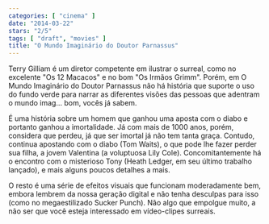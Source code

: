 ```yaml
---
categories: [ "cinema" ]
date: "2014-03-22"
stars: "2/5"
tags: [ "draft", "movies" ]
title: "O Mundo Imaginário do Doutor Parnassus"
---
```

Terry Gilliam é um diretor competente em ilustrar o surreal, como no excelente "Os 12 Macacos" e no bom "Os Irmãos Grimm". Porém, em O Mundo Imaginário do Doutor Parnassus não há história que suporte o uso do fundo verde para narrar as diferentes visões das pessoas que adentram o mundo imag... bom, vocês já sabem.

É uma história sobre um homem que ganhou uma aposta com o diabo e portanto ganhou a imortalidade. Já com mais de 1000 anos, porém, considera que perdeu, já que ser imortal já não tem tanta graça. Contudo, continua apostando com o diabo (Tom Waits), o que pode lhe fazer perder sua filha, a jovem Valentina (a voluptuosa Lily Cole). Concomitantemente há o encontro com o misterioso Tony (Heath Ledger, em seu último trabalho lançado), e mais alguns poucos detalhes a mais.

O resto é uma série de efeitos visuais que funcionam moderadamente bem, embora lembrem da nossa geração digital e não tenha desculpas para isso (como no megaestilizado Sucker Punch). Não algo que empolgue muito, a não ser que você esteja interessado em vídeo-clipes surreais.
